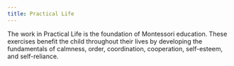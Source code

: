 ```yaml
---
title: Practical Life
---
```


The work in Practical Life is the foundation of Montessori education. These exercises benefit the child throughout their lives by developing the fundamentals of calmness, order, coordination, cooperation, self-esteem, and self-reliance.

